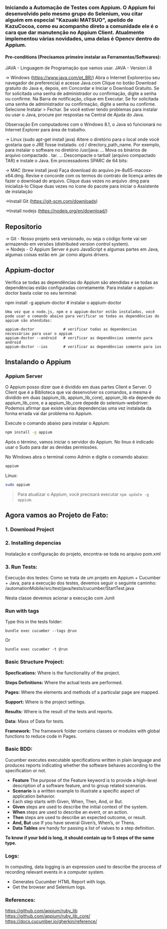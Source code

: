 ### Iniciando a Automação de Testes com Appium. O Appium foi desenvolvido pelo mesmo grupo do Selenium, vou citar alguém em especial "Kazuaki MATSUO", apelido de KazuCocoa, como eu acompanho direto a comunidade ele é o cara que dar manutenção no Appium Client. Atualmente implementou várias novidades, uma delas é Opencv dentro do Appium.

#### Pre-conditions (Precisamos primeiro instalar as Ferramentas/Softwares):

JAVA - Linguagem de Programação que vamos usar.
JAVA - Version i.8

-> Windows (https://www.java.com/pt_BR/) 
    Abra o Internet Explorer(ou seu navegador de preferencia) e acesse Java.com
	Clique no botão Download gratuito do Java e, depois, em Concordar e Iniciar o Download Gratuito.
 	Se for solicitada uma senha de administrador ou confirmação, digite a senha ou confirme.
	Na Barra de notificação, clique em Executar. Se for solicitada uma senha de administrador ou confirmação,
	digite a senha ou confirme.
	Selecione Instalar > Fechar.
	Se você estiver tendo problemas para instalar ou usar o Java, procure por respostas na Central de Ajuda do Java.
	 
Observação
	Em computadores com o Windows 8.1, o Java só funcionará no Internet Explorer para área de trabalho.

-> Linux (sudo apt-get install java)
	Altere o diretório para o local onde você gostaria que o JRE fosse instalado. cd / directory_path_name. Por exemplo, 
	para instalar o software no diretório /usr/java: ...
	Mova os binários de arquivo compactado . tar. ...
	Descompacte o tarball (arquivo compactado TAR) e instale o Java. Em processadores SPARC de 64 bits:
    
    
-> MAC (brew install java)
	Faça download do arquivo jre-8u65-macosx-x64.dmg.
	Revise e concorde com os termos do contrato de licença antes de fazer o download do arquivo.
	Clique duas vezes no arquivo .dmg para inicializá-lo
	Clique duas vezes no ícone do pacote para iniciar o Assistente de instalação

->Install Git (https://git-scm.com/downloads)

->Install nodejs (https://nodejs.org/en/download/)

## Repositorio

-> Git - Nosso projeto será versionado, ou seja o código fonte vai ser armazendo em versões (distributed version control system).  
-> Nodejs - O Appium Server é puro JavaScript e algumas partes em Java, algumas coisas estão em .jar como alguns drivers.  


## Appium-doctor
Verifica se todas as dependências do Appium são atendidas e se todas as dependências estão configuradas corretamente. Para instalar o appium-doctor basta colar no seu terminal:

npm install -g appium-doctor  # instalar o appium-doctor
```
Uma vez que o node.js, npm e o appium-doctor estão instalados, você pode usar o comando abaixo para verificar se todas as dependências do appium são atendidas:

appium-doctor             # verificar todas as dependencias necessárias para usar o appium
appium-doctor --android   # verificar as dependências somente para android
appium-doctor --ios       # verificar as dependências somente para ios
```

## Instalando o Appium

### Appium Server
O Appium posso dizer que é dividido em duas partes Client e Server. O Client que é a Biblioteca que vai desenvolver os comandos, a mesma é dividido em duas (appium_lib, appium_lib_core), appium_lib ela depende do appium_lib_core, e a appium_lib_core depede do selenium-webdriver. Podemos afirmar que existe várias dependencias uma vez instalada da forma errada vai dar problema no Appium.

Execute o comando abaixo para instalar o Appium:
```bash
npm install -g appium
```

Após o término, vamos iniciar o servidor do Appium. No linux é indicado usar o Sudo para dar as devidas permissões.

No Windows abra o terminal como Admin e digite o comamdo abaixo: 
```bash
appium
```

Linux:
```bash
sudo appium
```

> Para atualizar o Appium, você precisará executar `npm update -g appium`.

## Agora vamos ao Projeto de Fato:

### 1. Download Project



### 2. Installing depencias
Instalação e configuração do projeto, encontra-se toda no arquivo pom.xml


### 3. Run Tests: 
Execução dos testes: Como se trata de um projeto em Appium + Cucumber + Java, para a execução dos testes, devemos seguir o seguinte caminho: /automationMobile/src/test/java/tests/cucumber/StartTest.java

Nesta classe devemos acionar a execução com Junit 


### Run with tags
Type this in the tests folder:
```shell
bundle exec cucumber --tags @run
```
Or
```shell
bundle exec cucumber -t @run
```

### Basic Structure Project:

**Specfications:** Where is the functionality of the project.

**Steps Definitions:** Where the actual tests are performed.

**Pages:** Where the elements and methods of a particular page are mapped.

**Support:** Where is the project settings.

**Results:** Where is the result of the tests and reports.

**Data:** Mass of Data for tests.

 **Framework:** The framework folder contains classes or modules with global functions to reduce code in Pages.


### Basic BDD:
Cucumber executes executable specifications written in plain language and produces reports indicating whether the software behaves according to the specification or not.
- **Feature** The purpose of the Feature keyword is to provide a high-level description of a software feature, and to group related scenarios.
- **Scenario** is a written example to illustrate a specific aspect of application behavior.
- Each step starts with Given, When, Then, And, or But. 
- **Given** steps are used to describe the initial context of the system.  
- **When** steps are used to describe an event, or an action.  
- **Then** steps are used to describe an expected outcome, or result.  
- **And, But** use If you have several Given’s, When’s, or Thens.
- **Data Tables** are handy for passing a list of values to a step definition.

**To know if your bdd is long, it should contain up to 5 steps of the same type.**


### Logs:  
In computing, data logging is an expression used to describe the process of recording relevant events in a computer system.  

- Generates Cucumber HTML Report with logs.  
- Get the browser and Selenium logs.  

### References:
https://github.com/appium/ruby_lib  
https://github.com/appium/ruby_lib_core/  
https://docs.cucumber.io/gherkin/reference/